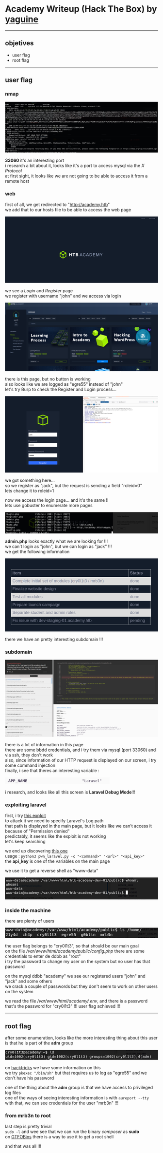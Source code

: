 # Academy Writeup (Hack The Box) by [yaguine](https://github.com/yaguine)

---

## objetives

* user flag
* root flag

---

## user flag 

### nmap 

![](./images/image1.png)  

**33060** it's an interesting port  
i research a bit about it, looks like it's a port to access mysql via the *X Protocol*  
at first sight, it looks like we are not going to be able to access it from a remote host  

### web

first of all, we get redirected to "http://academy.htb"  
we add that to our hosts file to be able to access the web page  

![](./images/image2.png)  

we see a *Login* and *Register* page  
we register with username "john" and we access via login  

![](./images/image3.png)  

there is this page, but no button is working  
also looks like we are logged as "egre55" instead of "john"  
let's try Burp to check the Register and Login process...  

![](./images/image4.png)  

we got something here...  
so we register as "jack", but the request is sending a field "roleid=0"  
lets change it to roleid=1  

now we access the login page... and it's the same !!  
lets use gobuster to enumerate more pages  

![](./images/image5.png)  

**admin.php** looks exactly what we are looking for !!!  
we can't login as "john", but we can login as "jack" !!!  
we get the following information  

![](./images/image6.png)  

there we have an pretty interesting subdomain !!!  

### subdomain

![](./images/image7.png)  

there is a lot of information in this page  
there are some bbdd credentials, and i try them via mysql (port 33060) and via ssh, they don't work  
also, since information of our HTTP request is displayed on our screen, i try some command injection  
finally, i see that theres an interesting variable :  

![](./images/image8.png)  

i research, and looks like all this screen is **Laravel Debug Mode**!!!  

### exploiting laravel

first, i try [this exploit](https://www.exploit-db.com/exploits/49424)  
to attack it we need to specify Laravel's Log path  
that path is displayed in the main page, but it looks like we can't access it because of "Permission denied"  
predictably, it seems like the exploit is not working  
let's keep searching  

we end up discovering [this one](https://github.com/aljavier/exploit_laravel_cve-2018-15133)  
usage : `python3 pwn_laravel.py -c "<command>" "<url>" "<api_key>"`  
the **api_key** is one of the variables on the main page  

we use it to get a reverse shell as "www-data"  

![](./images/image9.png)  

### inside the machine 

there are plenty of users  

![](./images/image10.png)  

the user flag belongs to "cry0l1t3", so that should be our main goal  
on the file */var/www/html/academy/public/config.php* there are some credentials to enter de ddbb as "root"  
i try the password to change my user on the system but no user has that password  

on the mysql ddbb "academy" we see our registered users "john" and "jack" and some others  
we crack a couple of passwords but they don't seem to work on other users on the system  

we read the file */var/www/html/academy/.env*, and there is a password   
that's the password for "cry0l1t3" !!! user flag achieved !!!

---

## root flag  

after some enumeration, looks like the more interesting thing about this user is that he is part of the **adm** group  

![](./images/image11.png)  

on [hacktricks](https://book.hacktricks.xyz/linux-unix/privilege-escalation/interesting-groups-linux-pe) we have some information on this  
we try `pkexec "/bin/sh"` but that requires us to log as "egre55" and we don't have his password  

one of the thing about the **adm** group is that we have access to privileged log files  
one of the ways of seeing interesting information is with `aureport --tty`  
with that, we can see credentials for the user "mrb3n" !!!  

### from mrb3n to root

last step is pretty trivial  
`sudo -l` and wee see that we can run the binary *composer* as **sudo**  
on [GTFOBins](https://gtfobins.github.io/gtfobins/composer/) there is a way to use it to get a root shell  

and that was all !!!

